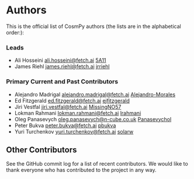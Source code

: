 # Authors

This is the official list of CosmPy authors (the lists are in the alphabetical order:):

### Leads

- Ali Hosseini <ali.hosseini@fetch.ai> [5A11](https://github.com/5A11)
- James Riehl <james.riehl@fetch.ai> [jrriehl](https://github.com/jrriehl)

### Primary Current and Past Contributors

- Alejandro Madrigal <alejandro.madrigal@fetch.ai> [Alejandro-Morales](https://github.com/Alejandro-Morales)
- Ed Fitzgerald <ed.fitzgerald@fetch.ai> [ejfitzgerald](https://github.com/ejfitzgerald)
- Jiri Vestfal <jiri.vestfal@fetch.ai> [MissingNO57](https://github.com/MissingNO57)
- Lokman Rahmani <lokman.rahmani@fetch.ai> [lrahmani](https://github.com/lrahmani)
- Oleg Panasevych <oleg.panasevych@n-cube.co.uk> [Panasevychol](https://github.com/panasevychol)
- Peter Bukva <peter.bukva@fetch.ai> [pbukva](https://github.com/pbukva)
- Yuri Turchenkov <yuri.turchenkov@fetch.ai> [solarw](https://github.com/solarw)

## Other Contributors

See the GitHub commit log for a list of recent contributors. We would like to thank everyone who has contributed to the project in any way.
